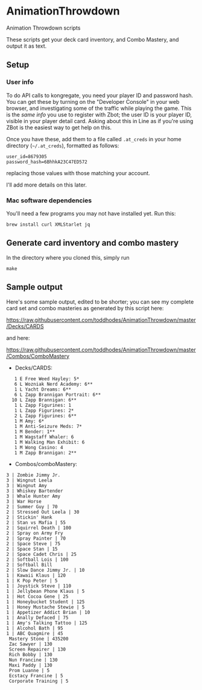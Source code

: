 # AnimationThrowdown
Animation Throwdown scripts


These scripts get your deck card inventory, and Combo Mastery, and output it as text.

## Setup

### User info

To do API calls to kongregate, you need your player ID and password hash.  You can get these
by turning on the "Developer Console" in your web browser, and investigating some of the traffic
while playing the game. This is the *same info* you use to register with Zbot; the user ID is your
player ID, visible in your player detail card.  Asking about this in Line as if you're using ZBot is
the easiest way to get help on this.

Once you have these, add them to a file called `.at_creds` in your home directory (`~/.at_creds`),
formatted as follows:

```
user_id=8679305
password_hash=6BhhkA23C47ED572
```

replacing those values with those matching your account.

I'll add more details on this later.


### Mac software dependencies

You'll need a few programs you may not have installed yet.  Run this:

```
brew install curl XMLStarlet jq
```



## Generate card inventory and combo mastery

In the directory where you cloned this, simply run
```
make
```


## Sample output

Here's some sample output, edited to be shorter; you can see my complete card
set and combo masteries as generated by this script here:

https://raw.githubusercontent.com/toddhodes/AnimationThrowdown/master/Decks/CARDS

and here:

https://raw.githubusercontent.com/toddhodes/AnimationThrowdown/master/Combos/ComboMastery

* Decks/CARDS:

```
   1 E Free Weed Hayley: 5*
   6 L Wozniak Nerd Academy: 6**
   1 L Yacht Dreams: 6**
   6 L Zapp Brannigan Portrait: 6**
  10 L Zapp Brannigan: 6**
   1 L Zapp Figurines: 1
   1 L Zapp Figurines: 2*
   2 L Zapp Figurines: 6**
   1 M Amy: 6*
   1 M Anti-Seizure Meds: 7*
   1 M Bender: 1**
   1 M Wagstaff Whaler: 6
   1 M Walking Man Exhibit: 6
   1 M Wong Casino: 4
   1 M Zapp Brannigan: 2**
```


* Combos/comboMastery:

```
3 | Zombie Jimmy Jr.
3 | Wingnut Leela
3 | Wingnut Amy
3 | Whiskey Bartender
3 | Whale Hunter Amy
3 | War Horse
2 | Summer Guy | 70
2 | Stressed Out Leela | 30
2 | Stickin' Hank
2 | Stan vs Mafia | 55
2 | Squirrel Death | 100
2 | Spray on Army Fry
2 | Spray Painter | 70
2 | Space Steve | 75
2 | Space Stan | 15
2 | Space Cadet Chris | 25
2 | Softball Lois | 100
2 | Softball Bill
2 | Slow Dance Jimmy Jr. | 10
1 | Kawaii Klaus | 120
1 | K Pop Peter | 5
1 | Joystick Steve | 110
1 | Jellybean Phone Klaus | 5
1 | Hot Cocoa Gene | 25
1 | Honeybucket Student | 125
1 | Honey Mustache Stewie | 5
1 | Appetizer Addict Brian | 10
1 | Anally Defaced | 75
1 | Amy's Talking Tattoo | 125
1 | Alcohol Bath | 95
1 | ABC Quagmire | 45
 Mastery Stone | 435200
 Zac Sawyer | 130
 Screen Repairer | 130
 Rich Bobby | 130
 Nun Francine | 130
 Maxi Paddy | 130
 Prom Luanne | 5
 Ecstacy Francine | 5
 Corporate Training | 5
```


